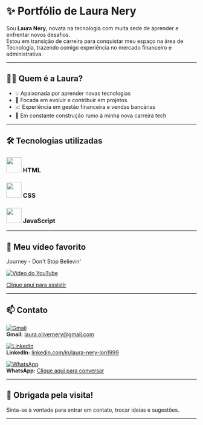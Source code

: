 # ✨ Portfólio de Laura Nery

Sou **Laura Nery**, novata na tecnologia com muita sede de aprender e enfrentar novos desafios.  
Estou em transição de carreira para conquistar meu espaço na área de Tecnologia, trazendo comigo experiência no mercado financeiro e administrativa.

---

## 👩‍💻 Quem é a Laura?

- 💡 Apaixonada por aprender novas tecnologias
- 🎯 Focada em evoluir e contribuir em projetos.
- 📈 Experiência em gestão financeira e vendas bancárias
- 🚧 Em constante construção rumo à minha nova carreira tech 

---

## 🛠 Tecnologias utilizadas


### <img src="https://cdn.jsdelivr.net/gh/simple-icons/simple-icons/icons/html5.svg" width="40" height="40"> **HTML**    

### <img src="https://cdn.jsdelivr.net/gh/simple-icons/simple-icons/icons/css3.svg" width="40" height="40"> **CSS** 

### <img src="https://cdn.jsdelivr.net/gh/simple-icons/simple-icons/icons/javascript.svg" width="40" height="40"> **JavaScript**  


---

## 🎥 Meu vídeo favorito


Journey - Don't Stop Believin'

[![Vídeo do YouTube](https://img.youtube.com/vi/VcjzHMhBtf0/0.jpg)](https://www.youtube.com/embed/VcjzHMhBtf0?si=wIOqxl-46ba44mR4)

[Clique aqui para assistir](https://www.youtube.com/embed/VcjzHMhBtf0?si=wIOqxl-46ba44mR4)

---

## 📫 Contato

[![Gmail](https://img.icons8.com/material-outlined/48/000000/gmail.png)](mailto:laura.olivernery@gmail.com)  
**Gmail:** [laura.olivernery@gmail.com](mailto:laura.olivernery@gmail.com)

[![LinkedIn](https://img.icons8.com/material-outlined/48/000000/linkedin.png)](https://www.linkedin.com/in/laura-nery-lon1999/)  
**LinkedIn:** [linkedin.com/in/laura-nery-lon1999](https://www.linkedin.com/in/laura-nery-lon1999/)

[![WhatsApp](https://img.icons8.com/material-outlined/48/000000/whatsapp.png)](https://wa.me/5511959937930)  
**WhatsApp:** [Clique aqui para conversar](https://wa.me/5511959937930)


---

## 🎉 Obrigada pela visita!

Sinta-se à vontade para entrar em contato, trocar ideias e sugestões.

---
